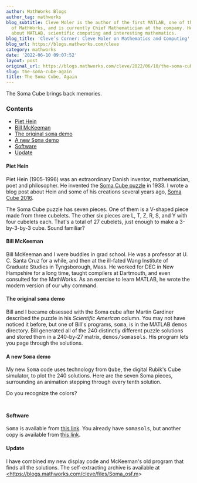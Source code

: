 ```yaml
---
author: MathWorks Blogs
author_tag: mathworks
blog_subtitle: Cleve Moler is the author of the first MATLAB, one of the founders
  of MathWorks, and is currently Chief Mathematician at the company. He writes here
  about MATLAB, scientific computing and interesting mathematics.
blog_title: 'Cleve’s Corner: Cleve Moler on Mathematics and Computing'
blog_url: https://blogs.mathworks.com/cleve
category: mathworks
date: '2022-06-10 09:07:52'
layout: post
original_url: https://blogs.mathworks.com/cleve/2022/06/10/the-soma-cube-again/?s_tid=feedtopost
slug: the-soma-cube-again
title: The Soma Cube, Again
---
```


<div class="content"><!--introduction--><p>The Soma Cube brings back memories.</p>
<!--/introduction--><h3>Contents</h3><div><ul><li><a href="https://feeds.feedburner.com/mathworks/moler#d24e61ac-9d35-47eb-bca6-357702418141">Piet Hein</a></li><li><a href="https://feeds.feedburner.com/mathworks/moler#1d20680b-94e4-464d-84a6-7481a2c30e00">Bill McKeeman</a></li><li><a href="https://feeds.feedburner.com/mathworks/moler#3432acb9-d2ca-49a7-ac3a-b8327c5e7f9a">The original <tt>soma</tt> demo</a></li><li><a href="https://feeds.feedburner.com/mathworks/moler#412ef701-867b-45f9-9d16-b38a8bd051b1">A new <tt>Soma</tt> demo</a></li><li><a href="https://feeds.feedburner.com/mathworks/moler#0c997775-0706-4f98-855c-23e311f68cb0">Software</a></li><li><a href="https://feeds.feedburner.com/mathworks/moler#3b67595f-6619-4959-8d78-0417f13c73a3">Update</a></li></ul></div>
<h4>Piet Hein<a name="d24e61ac-9d35-47eb-bca6-357702418141"></a></h4><p>Piet Hein (1905-1996) was an extraordinary Danish inventor, mathematician, poet and philosopher.  He invented the <a href="https://en.wikipedia.org/wiki/Soma_cube">Soma Cube puzzle</a> in 1933. I wrote a blog post about Hein and some of his creations several years ago, <a href="https://blogs.mathworks.com/cleve/2016/03/28/piet-hein-super-ellipses-and-soma-cubes">Soma Cube 2016</a>.</p>
<p>The Soma Cube puzzle has seven pieces.  One of them is a V-shaped piece made from three cubelets.   The other six pieces are L, T, Z, R, S, and Y with four cubelets each.  That's a total of 27 cubelets, just enough to make a 3-by-3-by-3 cube.  Sound familiar?</p>
<h4>Bill McKeeman<a name="1d20680b-94e4-464d-84a6-7481a2c30e00"></a></h4><p>Bill McKeeman and I were buddies in grad school.  He was a professor at U. C. Santa Cruz for a while, and then at the ill-fated Wang Institute of Graduate Studies in Tyngsborough, Mass.  He worked for DEC in New Hampshire for  a long time, taught compilers at Dartmouth, and even consulted for the MathWorks.  As an exercise to learn MATLAB, he wrote the modern version of our <tt>why</tt> command.</p>
<h4>The original <tt>soma</tt> demo<a name="3432acb9-d2ca-49a7-ac3a-b8327c5e7f9a"></a></h4><p>Bill and I became obsessed with the Soma cube after Martin Gardiner described the puzzle in his <i>Scientific American</i> column. You may not have noticed it before, but one of Bill's programs, <tt>soma</tt>, is in the MATLAB <tt>demos</tt> directory. Bill generated all of the 240 distinctly different puzzle solutions and stored them in a 240-by-27 matrix, <tt>demos/somasols</tt>. His program lets you page through the solutions.</p>
<h4>A new <tt>Soma</tt> demo<a name="412ef701-867b-45f9-9d16-b38a8bd051b1"></a></h4><p>My new <tt>Soma</tt> code uses technology from <tt>Qube</tt>, the digital Rubik's Cube simulator, to plot the 240 solutions. Here are the seven Soma pieces, surrounding an animation stepping through every tenth solution.</p>
<p>Do you recognize the colors?</p>
<p><img alt="" hspace="5" src="http://blogs.mathworks.com/cleve/files/Soma24.gif" vspace="5" /> </p>
<h4>Software<a name="0c997775-0706-4f98-855c-23e311f68cb0"></a></h4><p><tt>Soma</tt> is available from <a href="https://blogs.mathworks.com/cleve/files/Soma.m">this link</a>. You already have <tt>somasols</tt>, but another copy is available from <a href="https://blogs.mathworks.com/cleve/files/somasols.m">this link</a>.</p>
<h4>Update<a name="3b67595f-6619-4959-8d78-0417f13c73a3"></a></h4><p>I have combined my new display code and McKeeman's old program that finds all the solutions.  The self-extracting archive is available at <a href="https://blogs.mathworks.com/cleve/files/Soma_osf.m">&lt;https://blogs.mathworks.com/cleve/files/Soma_osf.m</a>&gt;</p>
<!-- 
    function grabCode_ba03413b3d6846149e5b9f9e92eb3300() {
        // Remember the title so we can use it in the new page
        title = document.title;

        // Break up these strings so that their presence
        // in the Javascript doesn't mess up the search for
        // the MATLAB code.
        t1='ba03413b3d6846149e5b9f9e92eb3300 ' + '##### ' + 'SOURCE BEGIN' + ' #####';
        t2='##### ' + 'SOURCE END' + ' #####' + ' ba03413b3d6846149e5b9f9e92eb3300';
    
        b=document.getElementsByTagName('body')[0];
        i1=b.innerHTML.indexOf(t1)+t1.length;
        i2=b.innerHTML.indexOf(t2);
 
        code_string = b.innerHTML.substring(i1, i2);
        code_string = code_string.replace(/REPLACE_WITH_DASH_DASH/g,'--');

        // Use /x3C/g instead of the less-than character to avoid errors 
        // in the XML parser.
        // Use '\x26#60;' instead of '<' so that the XML parser
        // doesn't go ahead and substitute the less-than character. 
        code_string = code_string.replace(/\x3C/g, '\x26#60;');

        copyright = 'Copyright 2022 The MathWorks, Inc.';

        w = window.open();
        d = w.document;
        d.write('<pre>\n');
        d.write(code_string);

        // Add copyright line at the bottom if specified.
        if (copyright.length > 0) {
            d.writeln('');
            d.writeln('%%');
            if (copyright.length > 0) {
                d.writeln('% _' + copyright + '_');
            }
        }

        d.write('</pre>\n');

        d.title = title + ' (MATLAB code)';
        d.close();
    }   
     --><p style="text-align: right; font-size: xx-small; font-weight: lighter; font-style: italic; color: gray;"><br /><a href=""><span style="font-size: x-small; font-style: italic;">Get 
      the MATLAB code <noscript>(requires JavaScript)</noscript></span></a><br /><br />
      Published with MATLAB&reg; R2022b<br /></p>
</div>
<!--
ba03413b3d6846149e5b9f9e92eb3300 ##### SOURCE BEGIN #####
%% The Soma Cube, Again
% The Soma Cube brings back memories.

%% Piet Hein
% Piet Hein (1905-1996) was an extraordinary Danish inventor, 
% mathematician, poet and philosopher.  He invented the 
% <https://en.wikipedia.org/wiki/Soma_cube
% Soma Cube puzzle> in 1933.
% I wrote a blog post about Hein and some of his creations several years ago,
% <https://blogs.mathworks.com/cleve/2016/03/28/piet-hein-super-ellipses-and-soma-cubes
% Soma Cube 2016>.
%%
% The Soma Cube puzzle has seven pieces.  One of them is a V-shaped piece
% made from three cubelets.   The other six pieces are L, T, Z, R, S, and Y
% with four cubelets each.  That's a total of 27 cubelets, just enough
% to make a 3-by-3-by-3 cube.  Sound familiar?

%% Bill McKeeman
% Bill McKeeman and I were buddies in grad school.  He was a professor at
% U. C. Santa Cruz for a while, and then at the ill-fated Wang Institute
% of Graduate Studies in Tyngsborough, Mass.  He worked for 
% DEC in New Hampshire for  a long time, taught compilers at Dartmouth, 
% and even consulted for the MathWorks.  As an exercise to learn MATLAB,
% he wrote the modern version of our |why| command.

%% The original |soma| demo
% Bill and I became obsessed with the Soma cube after Martin Gardiner
% described the puzzle in his _Scientific American_ column.
% You may not have noticed it before, but one of Bill's programs,
% |soma|, is in the MATLAB |demos| directory.
% Bill generated all of the 240 distinctly different puzzle solutions
% and stored them in a 240-by-27 matrix, |demos/somasols|.  
% His program lets you page through the solutions.

%% A new |Soma| demo
% My new |Soma| code uses technology from |Qube|,
% the digital Rubik's Cube simulator, to plot the 240 solutions.
% Here are the seven Soma pieces, surrounding an animation stepping
% through every tenth solution.
%
% Do you recognize the colors?
%
% <<Soma24.gif>>
%

%% Software
% |Soma| is available from
% <https://blogs.mathworks.com/cleve/files/Soma.m
% this link>.
% You already have |somasols|, but another copy is available from
% <https://blogs.mathworks.com/cleve/files/somasols.m
% this link>.

%% Update
% I have combined my new display code and McKeeman's old program that
% finds all the solutions.  The self-extracting archive is available at 
% <https://blogs.mathworks.com/cleve/files/Soma_osf.m
% https://blogs.mathworks.com/cleve/files/Soma_osf.m>

##### SOURCE END ##### ba03413b3d6846149e5b9f9e92eb3300
-->